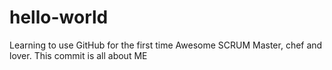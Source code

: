 # hello-world
Learning to use GitHub for the first time
Awesome SCRUM Master, chef and lover. 
This commit is all about ME
